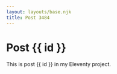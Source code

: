 ```yaml
---
layout: layouts/base.njk
title: Post 3484
---
```


# Post {{ id }}

This is post {{ id }} in my Eleventy project.
